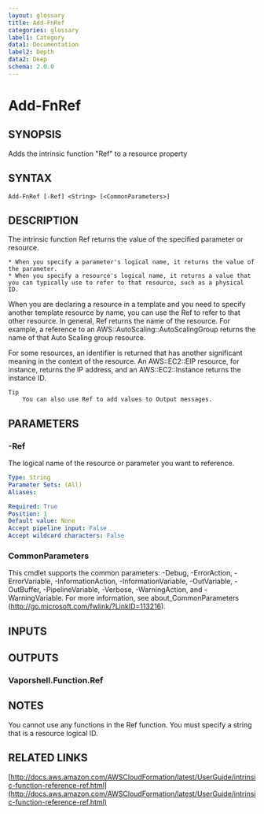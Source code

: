 ```yaml
---
layout: glossary
title: Add-FnRef
categories: glossary
label1: Category
data1: Documentation
label2: Depth
data2: Deep
schema: 2.0.0
---
```


# Add-FnRef

## SYNOPSIS
Adds the intrinsic function "Ref" to a resource property

## SYNTAX

```
Add-FnRef [-Ref] <String> [<CommonParameters>]
```

## DESCRIPTION
The intrinsic function Ref returns the value of the specified parameter or resource.

    * When you specify a parameter's logical name, it returns the value of the parameter.
    * When you specify a resource's logical name, it returns a value that you can typically use to refer to that resource, such as a physical ID.
    
When you are declaring a resource in a template and you need to specify another template resource by name, you can use the Ref to refer to that other resource.
In general, Ref returns the name of the resource.
For example, a reference to an AWS::AutoScaling::AutoScalingGroup returns the name of that Auto Scaling group resource.

For some resources, an identifier is returned that has another significant meaning in the context of the resource.
An AWS::EC2::EIP resource, for instance, returns the IP address, and an AWS::EC2::Instance returns the instance ID.

    Tip
        You can also use Ref to add values to Output messages.

## PARAMETERS

### -Ref
The logical name of the resource or parameter you want to reference.

```yaml
Type: String
Parameter Sets: (All)
Aliases:

Required: True
Position: 1
Default value: None
Accept pipeline input: False
Accept wildcard characters: False
```

### CommonParameters
This cmdlet supports the common parameters: -Debug, -ErrorAction, -ErrorVariable, -InformationAction, -InformationVariable, -OutVariable, -OutBuffer, -PipelineVariable, -Verbose, -WarningAction, and -WarningVariable.
For more information, see about_CommonParameters (http://go.microsoft.com/fwlink/?LinkID=113216).

## INPUTS

## OUTPUTS

### Vaporshell.Function.Ref

## NOTES
You cannot use any functions in the Ref function.
You must specify a string that is a resource logical ID.

## RELATED LINKS

[http://docs.aws.amazon.com/AWSCloudFormation/latest/UserGuide/intrinsic-function-reference-ref.html](http://docs.aws.amazon.com/AWSCloudFormation/latest/UserGuide/intrinsic-function-reference-ref.html)

